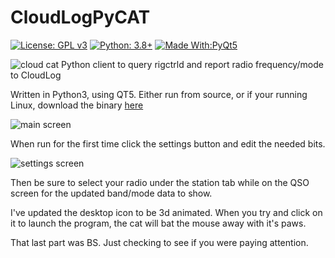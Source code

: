 # CloudLogPyCAT

[![License: GPL v3](https://img.shields.io/badge/License-GPLv3-blue.svg)](https://www.gnu.org/licenses/gpl-3.0)  [![Python: 3.8+](https://img.shields.io/badge/python-3.8+-blue.svg)](https://www.python.org/downloads/)  [![Made With:PyQt5](https://img.shields.io/badge/Made%20with-PyQt5-red)](https://pypi.org/project/PyQt5/)  

![cloud cat](https://github.com/mbridak/CloudLogPyCAT/raw/master/pic/cloudcat.png)
Python client to query rigctrld and report radio frequency/mode to CloudLog

Written in Python3, using QT5. Either run from source, or if your running Linux, download the binary [here](https://github.com/mbridak/CloudLogPyCAT/releases/download/21.5.14/CloudLogPyCAT)

![main screen](https://github.com/mbridak/CloudLogPyCAT/raw/master/pic/screen.png)

When run for the first time click the settings button and edit the needed bits.

![settings screen](https://github.com/mbridak/CloudLogPyCAT/raw/master/pic/settings.png)

Then be sure to select your radio under the station tab while on the QSO screen for the updated band/mode data to show.

I've updated the desktop icon to be 3d animated. When you try and click on it to launch the program, the cat will bat the mouse away with it's paws.

That last part was BS. Just checking to see if you were paying attention.

